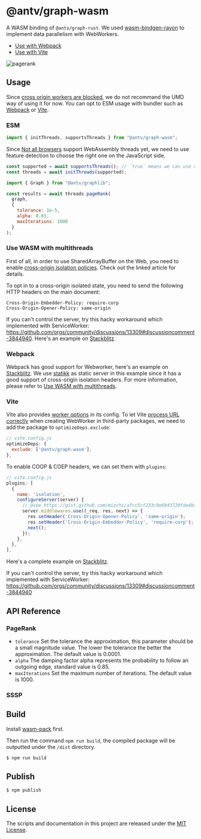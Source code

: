 # @antv/graph-wasm

A WASM binding of `@antv/graph-rust`. We used [wasm-bindgen-rayon](https://github.com/GoogleChromeLabs/wasm-bindgen-rayon) to implement data parallelism with WebWorkers.

- [Use with Webpack](#webpack)
- [Use with Vite](#vite)

![pagerank](https://mdn.alipayobjects.com/huamei_qa8qxu/afts/img/A*klB7TKFwbskAAAAAAAAAAAAADmJ7AQ/original)

## Usage

Since [cross origin workers are blocked](https://stackoverflow.com/questions/58098143/why-are-cross-origin-workers-blocked-and-why-is-the-workaround-ok/60015898#60015898), we do not recommand the UMD way of using it for now. You can opt to ESM usage with bundler such as [Webpack](#webpack) or [Vite](#vite).

### ESM

```js
import { initThreads, supportsThreads } from "@antv/graph-wasm";
```

Since [Not all browsers](https://webassembly.org/roadmap/) support WebAssembly threads yet, we need to use feature detection to choose the right one on the JavaScript side.

```js
const supported = await supportsThreads(); // `true` means we can use multithreads now!
const threads = await initThreads(supported);
```

```js
import { Graph } from "@antv/graphlib";

const results = await threads.pageRank(
  graph,
  {
    tolerance: 1e-5,
    alpha: 0.85,
    maxIterations: 1000
  }
);
```

### Use WASM with multithreads

First of all, in order to use SharedArrayBuffer on the Web, you need to enable [cross-origin isolation policies](https://web.dev/coop-coep/). Check out the linked article for details.

To opt in to a cross-origin isolated state, you need to send the following HTTP headers on the main document:

```
Cross-Origin-Embedder-Policy: require-corp
Cross-Origin-Opener-Policy: same-origin
```

If you can't control the server, try this hacky workaround which implemented with ServiceWorker: https://github.com/orgs/community/discussions/13309#discussioncomment-3844940. Here's an example on [Stackblitz](https://stackblitz.com/edit/github-wpncwj-fxmffg?file=src/index.js).

### Webpack

Webpack has good support for Webworker, here's an example on [Stackblitz](https://stackblitz.com/edit/github-wpncwj?file=src/index.js). We use [statikk](https://www.npmjs.com/package/statikk) as static server in this example since it has a good support of cross-origin isolation headers. For more information, please refer to [Use WASM with multithreads](#use-wasm-with-multithreads).

### Vite

Vite also provides [worker options](https://vitejs.dev/config/worker-options.html) in its config. To let Vite [process URL correctly](https://vitejs.dev/guide/dep-pre-bundling.html#customizing-the-behavior) when creating WebWorker in third-party packages, we need to add the package to `optimizeDeps.exclude`:

```js
// vite.config.js
optimizeDeps: {
  exclude: ['@antv/graph-wasm'],
},
```

To enable COOP & COEP headers, we can set them with `plugins`:

```js
// vite.config.js
plugins: [
  {
    name: 'isolation',
    configureServer(server) {
      // @see https://gist.github.com/mizchi/afcc5cf233c9e6943720fde4b4579a2b
      server.middlewares.use((_req, res, next) => {
        res.setHeader('Cross-Origin-Opener-Policy', 'same-origin');
        res.setHeader('Cross-Origin-Embedder-Policy', 'require-corp');
        next();
      });
    },
  },
],
```

Here's a complete example on [Stackblitz](https://stackblitz.com/edit/vite-6b9ga6?file=README.md).

If you can't control the server, try this hacky workaround which implemented with ServiceWorker: https://github.com/orgs/community/discussions/13309#discussioncomment-3844940

## API Reference

### PageRank

* `tolerance` Set the tolerance the approximation, this parameter should be a small magnitude value. The lower the tolerance the better the approximation. The default value is 0.0001.
* `alpha` The damping factor alpha represents the probability to follow an outgoing edge, standard value is 0.85.
* `maxIterations` Set the maximum number of iterations. The default value is 1000.

### SSSP

## Build

Install [wasm-pack](https://rustwasm.github.io/wasm-pack/installer/) first.

Then run the command `npm run build`, the compiled package will be outputted under the `/dist` directory.

```bash
$ npm run build
```

## Publish

```bash
$ npm publish
```

## License

The scripts and documentation in this project are released under the [MIT License](LICENSE).
